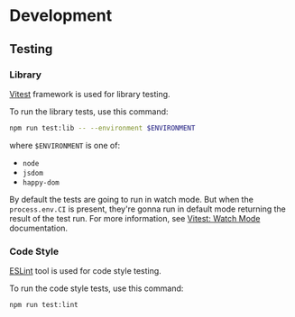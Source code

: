 # Development

## Testing

### Library

[Vitest](https://vitest.dev/) framework is used for library testing.

To run the library tests, use this command:

```sh
npm run test:lib -- --environment $ENVIRONMENT
```

where `$ENVIRONMENT` is one of:

- `node`
- `jsdom`
- `happy-dom`

By default the tests are going to run in watch mode. But when the `process.env.CI` is present, they're gonna run in default mode returning the result of the test run. For more information, see [Vitest: Watch Mode](https://vitest.dev/guide/features.html#watch-mode) documentation.

### Code Style

[ESLint](https://eslint.org/) tool is used for code style testing.

To run the code style tests, use this command:

```sh
npm run test:lint
```
